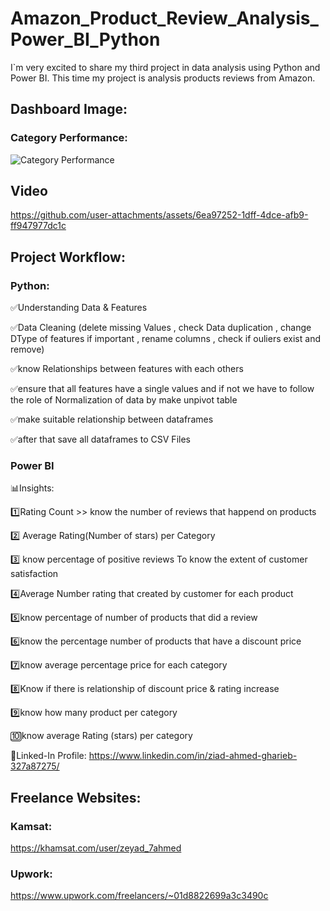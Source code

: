 # Amazon_Product_Review_Analysis_Power_BI_Python

I`m very excited to share my third project in data analysis using Python and Power BI. This time my project is analysis products reviews from Amazon.

## Dashboard Image:

### Category Performance:

![Category Performance](https://github.com/user-attachments/assets/306f817a-75f2-484a-8540-19352668f095)

## Video

https://github.com/user-attachments/assets/6ea97252-1dff-4dce-afb9-ff947977dc1c

## Project Workflow:
### Python:
✅Understanding Data & Features

✅Data Cleaning (delete missing Values , check Data duplication , change DType of features if important , rename columns , check if ouliers exist and remove)

✅know Relationships between features with each others

✅ensure that all features have a single values and if not we have to follow the role of Normalization of data by make unpivot table 

✅make suitable relationship between dataframes 

✅after that save all dataframes to CSV Files

### Power BI

📊Insights:

1️⃣Rating Count >> know the number of reviews that happend on products

2️⃣ Average Rating(Number of stars) per Category

3️⃣ know percentage of positive reviews To know the extent of customer satisfaction

4️⃣Average Number rating that created by customer for each product

5️⃣know percentage of number of products that did a review

6️⃣know the percentage number of products that have a discount price 

7️⃣know average percentage price for each category

8️⃣Know if there is relationship of discount price & rating increase 

9️⃣know how many product per category

🔟know average Rating (stars) per category 

🔗Linked-In Profile: https://www.linkedin.com/in/ziad-ahmed-gharieb-327a87275/
## Freelance Websites:
### Kamsat: 
https://khamsat.com/user/zeyad_7ahmed

### Upwork: 
https://www.upwork.com/freelancers/~01d8822699a3c3490c

